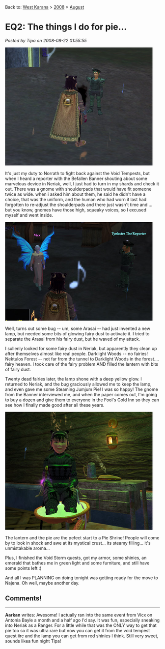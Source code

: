 Back to: [West Karana](/posts/westkarana.md) > [2008](/posts/2008/westkarana.md) > [August](./westkarana.md)
# EQ2: The things I do for pie...

*Posted by Tipa on 2008-08-22 01:55:55*

![](../../../uploads/2008/08/everquest2-2008-08-21-23-12-07-85.jpg "everquest2-2008-08-21-23-12-07-85")

It's just my duty to Norrath to fight back against the Void Tempests, but when I heard a reporter with the Befallen Banner shouting about some marvelous device in Neriak, well, I just had to turn in my shards and check it out. There was a gnome with shoulderpads that would have fit someone twice as wide. when i asked him about them, he said he didn't have a choice, that was the uniform, and the human who had worn it last had forgotten to re-adjust the shoulderpads and there just wasn't time and ... but you know, gnomes have those high, squeaky voices, so I excused myself and went inside.

![](../../../uploads/2008/08/everquest2-2008-08-21-23-56-33-59.jpg "everquest2-2008-08-21-23-56-33-59")

Well, turns out some bug -- um, some Arasai -- had just invented a new lamp, but needed some bits of glowing fairy dust to activate it. I tried to separate the Arasai from his fairy dust, but he waved of my attack.

I sullenly looked for some fairy dust in Neriak, but apparently they clean up after themselves almost like real people. Darklight Woods -- no fairies! Nektulos Forest -- not far from the tunnel to Darklight Woods in the forest.... fairy heaven. I took care of the fairy problem AND filled the lantern with bits of fairy dust.

Twenty dead fairies later, the lamp shone with a deep yellow glow. I returned to Neriak, and the bug graciously allowed me to keep the lamp, and even gave me some Steaming Jumjum Pie! I was so happy! The gnome from the Banner interviewed me, and when the paper comes out, I'm going to buy a dozen and give them to everyone in the Fool's Gold Inn so they can see how I finally made good after all these years.

![](../../../uploads/2008/08/everquest2-2008-08-22-01-13-27-34.jpg "everquest2-2008-08-22-01-13-27-34")

The lantern and the pie are the pefect start to a Pie Shrine! People will come by to look in shock and awe at its mystical crust... its steamy filling... it's unmistakable aroma...

Plus, I finished the Void Storm quests, got my armor, some shinies, an emerald that bathes me in green light and some furniture, and still have some points left :)

And all I was PLANNING on doing tonight was getting ready for the move to Najena. Oh well, maybe another day.

## Comments!

---

**Aarkan** writes: Awesome! I actually ran into the same event from Vicx on Antonia Bayle a month and a half ago I'd say. It was fun, especially sneaking into Neriak as a Ranger. For a little while that was the ONLY way to get that pie too so it was ultra rare but now you can get it from the void tempest quest iirc and the lamp you can get from red shinies I think. Still very sweet, sounds likea fun night Tipa!

